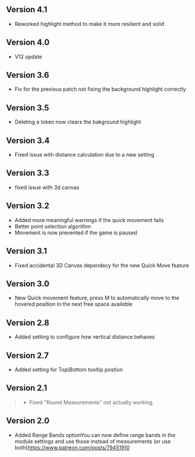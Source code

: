 ## Version 4.1
- Reworked highlight method to make it more resilient and solid

## Version 4.0
- V12 update

## Version 3.6
- Fix for the previous patch not fixing the background highlight correctly

## Version 3.5
- Deleting a token now clears the bakground highlight

## Version 3.4
- Fixed issue with distance calculation due to a new setting

## Version 3.3
- fixed issue with 3d canvas

## Version 3.2
- Added more meaningful warnings if the quick movement fails
- Better point selection algorithm
- Movement is now prevented if the game is paused

## Version 3.1
- Fixed accidental 3D Canvas dependecy for the new Quick Move feature

## Version 3.0
- New Quick movement feature, press M to automatically move to the hovered position in the next free space availeble

## Version 2.8
- Added setting to configure how vertical distance behaves

## Version 2.7
- Added setting for Top\Bottom tooltip postion

## Version 2.1
> - Fixed "Round Measurements" not actually working.

## Version 2.0
- Added Range Bands optionYou can now define range bands in the module settings and use those instead of measurements (or use both)https://www.patreon.com/posts/79451910

